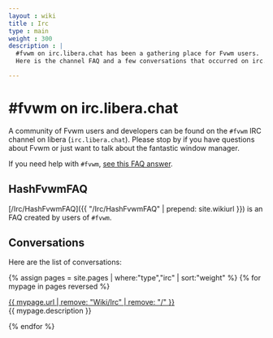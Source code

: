 ```yaml
---
layout : wiki
title : Irc
type : main
weight : 300
description : |
  #fvwm on irc.libera.chat has been a gathering place for Fvwm users.
  Here is the channel FAQ and a few conversations that occurred on irc.

---
```


# \#fvwm on irc.libera.chat

A community of Fvwm users and developers can be found on the
`#fvwm` IRC channel on libera (`irc.libera.chat`). Please
stop by if you have questions about Fvwm or just want to talk
about the fantastic window manager.

If you need help with `#fvwm`, [see this FAQ answer](
HashFvwmFAQ/#who-do-i-ask-for-help-about-fvwm).

## HashFvwmFAQ

[/Irc/HashFvwmFAQ]({{ "/Irc/HashFvwmFAQ" | prepend: site.wikiurl }})
is an FAQ created by users of `#fvwm`.

## Conversations

Here are the list of conversations:

{% assign pages = site.pages | where:"type","irc" | sort:"weight" %}
{% for mypage in pages reversed %}
  <p class="title-indent">
  <a href="{{ mypage.url | prepend: site.baseurl }}">
  {{ mypage.url | remove: "Wiki/Irc" | remove: "/" }}</a><br>
  {{ mypage.description }}
  </p>
{% endfor %}
